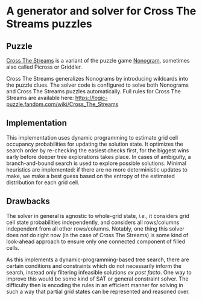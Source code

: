 # A generator and solver for Cross The Streams puzzles

## Puzzle
[Cross The Streams](https://logic-puzzle.fandom.com/wiki/Cross_The_Streams) is a variant of the puzzle game [Nonogram](https://en.wikipedia.org/wiki/Nonogram), sometimes also called Picross or Griddler.

Cross The Streams generalizes Nonograms by introducing wildcards into the puzzle clues. The solver code is configured to solve both Nonograms and Cross The Streams puzzles automatically. Full rules for Cross The Streams are available here: https://logic-puzzle.fandom.com/wiki/Cross_The_Streams

## Implementation
This implementation uses dynamic programming to estimate grid cell occupancy probabilities for updating the solution state. It optimizes the search order by re-checking the easiest checks first, for the biggest wins early before deeper tree explorations takes place. In cases of ambiguity, a branch-and-bound search is used to explore possible solutions. Minimal heuristics are implemented: if there are no more deterministic updates to make, we make a best guess based on the entropy of the estimated distribution for each grid cell.

## Drawbacks
The solver in general is agnostic to whole-grid state, *i.e.*, it considers grid cell state probabilities independently, and considers all rows/columns independent from all other rows/columns. Notably, one thing this solver does *not* do right now (in the case of Cross The Streams) is some kind of look-ahead approach to ensure only one connected component of filled cells.

As this implements a dynamic-programming-based tree search, there are certain conditions and constraints which do not necessarily inform the search, instead only filtering infeasible solutions *ex post facto*. One way to improve this would be some kind of SAT or general constraint solver. The difficulty then is encoding the rules in an efficient manner for solving in such a way that partial grid states can be represented and reasoned over.
